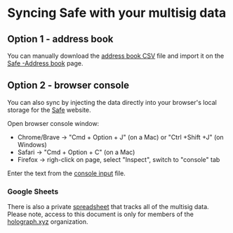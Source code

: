 # Syncing Safe with your multisig data

## Option 1 - address book
You can manually download the [address book CSV](address_book.csv) file and import it on the [Safe -Address book](https://app.safe.global/address-book) page.

## Option 2 - browser console
You can also sync by injecting the data directly into your browser's local storage for the [Safe](https://app.safe.global) website.

Open browser console window:
- Chrome/Brave -> "Cmd + Option + J" (on a Mac) or "Ctrl +Shift +J" (on Windows)
- Safari -> "Cmd + Option + C" (on a Mac)
- Firefox -> righ-click on page, select "Inspect", switch to "console" tab

Enter the text from the [console input](console_input.js) file.

### Google Sheets
There is also a private [spreadsheet](https://docs.google.com/spreadsheets/d/1DC2oWERbxKXysXBBlSUCK6GmqjEIvEkv9AtXq6YSAn0) that tracks all of the multisig data. Please note, access to this document is only for members of the [holograph.xyz](https://holograph.xyz) organization.
